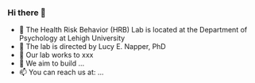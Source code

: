 ### Hi there 👋


- 🔭 The Health Risk Behavior (HRB) Lab is located at the Department of Psychology at Lehigh University
- 🌱 The lab is directed by Lucy E. Napper, PhD
- 👯 Our lab works to xxx
- 🤔 We aim to build ...
- 📫 You can reach us at: ...

